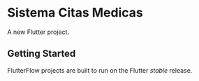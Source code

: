 # Sistema Citas Medicas

A new Flutter project.

## Getting Started

FlutterFlow projects are built to run on the Flutter _stable_ release.

